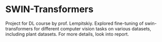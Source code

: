 # SWIN-Transformers
Project for DL course by prof. Lempitskiy. Explored fine-tuning of swin-transformers for different computer vision tasks on various datasets, including plant datasets. For more details, look into report.

